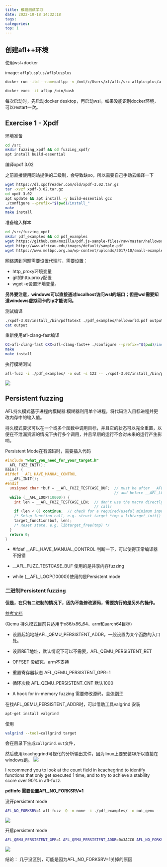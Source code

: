 ```yaml
---
title: 模糊测试学习
date: 2022-10-18 14:32:18
tags:
categories:
top: 1
---
```


## 创建afl++环境

使用wsl+docker

image: `aflplusplus/aflplusplus`

```bash
docker run -itd --name=aflpp -v /mnt/c/Users/xf/afl:/src aflplusplus/aflplusplus /bin/bash

docker exec -it aflpp /bin/bash
```
每次启动时，先启动docker desktop，再启动wsl。如果没能识别docker环境，可以restart一次。

## Exercise 1 - Xpdf
环境准备
```bash
cd /src
mkdir fuzzing_xpdf && cd fuzzing_xpdf/
apt install build-essential
```

编译xpdf 3.02

之前直接使用网站提供的二级制，会导致缺so，所以需要自己手动去编译一下
```bash
wget https://dl.xpdfreader.com/old/xpdf-3.02.tar.gz
tar -xvzf xpdf-3.02.tar.gz
cd xpdf-3.02
apt update && apt install -y build-essential gcc
./configure --prefix="$(pwd)/install_"
make
make install
```

准备输入样本
```bash
cd /src/fuzzing_xpdf
mkdir pdf_examples && cd pdf_examples
wget https://github.com/mozilla/pdf.js-sample-files/raw/master/helloworld.pdf
wget http://www.africau.edu/images/default/sample.pdf
wget https://www.melbpc.org.au/wp-content/uploads/2017/10/small-example-pdf-file.pdf
```

网络遇到问题需要设置代理时，需要设置：
- http_proxy环境变量
- git的http.proxy配置
- wget -e设置环境变量。

**另外要注意，windows可以直接通过localhost访问wsl的端口；但是wsl需要知道windows虚拟网卡的ip才能访问。**

测试编译
```bash
./xpdf-3.02/install_/bin/pdftotext ./pdf_examples/helloworld.pdf output
cat output
```

重新使用afl-clang-fast编译
```bash
CC=afl-clang-fast CXX=afl-clang-fast++ ./configure --prefix="$(pwd)/install/"
make
make install
```
执行模糊测试
```bash
afl-fuzz -i ./pdf_examples/ -o out -s 123 -- ./xpdf-3.02/install_/bin/pdftotext @@ output
```
![](模糊测试学习/2022-10-18-14-32-29.png)


## Persistent fuzzing
AFL持久模式基于进程内模糊器:模糊器利用单个进程，将代码注入目标进程并更改内存中的输入值。

持久模式要求可以在一个或多个函数中调用目标，并且它的状态可以完全重置，以便在不泄漏资源的情况下执行多个调用，并且早期的运行不会对未来的运行产生影响。

Persistent Mode在有源码时，需要插入代码

```cpp
#include "what_you_need_for_your_target.h"
__AFL_FUZZ_INIT();
main() {
#ifdef __AFL_HAVE_MANUAL_CONTROL
  __AFL_INIT();
#endif
  unsigned char *buf = __AFL_FUZZ_TESTCASE_BUF;  // must be after __AFL_INIT
                                                 // and before __AFL_LOOP!
  while (__AFL_LOOP(10000)) {
    int len = __AFL_FUZZ_TESTCASE_LEN;  // don't use the macro directly in a
                                        // call!
    if (len < 8) continue;  // check for a required/useful minimum input length
    /* Setup function call, e.g. struct target *tmp = libtarget_init() */
    target_function(buf, len);
    /* Reset state. e.g. libtarget_free(tmp) */
  }
  return 0;
}
```
- #ifdef __AFL_HAVE_MANUAL_CONTROL 判断一下，可以使得正常编译器不报错

- __AFL_FUZZ_TESTCASE_BUF 使用的是共享内存fuzzing

- while (__AFL_LOOP(10000))使用的是Persistent mode


### 二进制Persistent fuzzing
**但是，在只有二进制的情况下，因为不能修改源码，需要执行的是另外的操作。**

[参考文档](https://github.com/AFLplusplus/AFLplusplus/blob/stable/qemu_mode/README.persistent.md)

(Qemu 持久模式目前只适用于x86/x86_64、arm和aarch64目标)

- 设置起始地址AFL_QEMU_PERSISTENT_ADDR，一般设置为某个函数的入口处。

- 设置RET地址，默认情况下可以不需要，AFL_QEMU_PERSISTENT_RET

- OFFSET 没细究，arm不支持

- 重置寄存器状态 AFL_QEMU_PERSISTENT_GPR=1

- 循环次数 AFL_QEMU_PERSISTENT_CNT 默认1000

- A hook for in-memory fuzzing 需要修改源码，[具体例子](https://github.com/AFLplusplus/AFLplusplus/blob/stable/utils/qemu_persistent_hook)

在找AFL_QEMU_PERSISTENT_ADDR时，可以借助工具valgrind
安装
```bash
apt-get install valgrind
```
使用
```bash
valgrind --tool=callgrind target
```
会在目录下生成`callgrind.out`文件，

然后使用kcachegrind可视化的分析输出文件，因为linux上要安装Qt所以直接在windows跑。
![](模糊测试学习/2022-10-18-23-12-57.png)

I recommend you to look at the count field in kcachegrind to identify functions that only get executed 1 time, and to try to achieve a stability score over 90% in afl-fuzz.

**pdfinfo 需要设置AFL_NO_FORKSRV=1**

没开persistent mode
```bash
AFL_NO_FORKSRV=1 afl-fuzz -Q -m none -i ./pdf_examples/ -o out_qemu -- ./pdftotext @@ output
```

![](模糊测试学习/2022-10-19-00-59-53.png)

开启persistent mode
```bash
AFL_QEMU_PERSISTENT_GPR=1 AFL_QEMU_PERSISTENT_ADDR=0x3ACC0 AFL_NO_FORKSRV=1 afl-fuzz -Q -m none -i ./pdf_examples/ -o out_qemu -- ./pdftotext @@ output
```
![](模糊测试学习/2022-10-19-01-06-42.png)

结论： 几乎没区别，可能是因为AFL_NO_FORKSRV=1关掉的原因